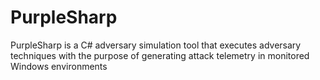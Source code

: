 # PurpleSharp
PurpleSharp is a C# adversary simulation tool that executes adversary techniques with the purpose of generating attack telemetry in monitored Windows environments
